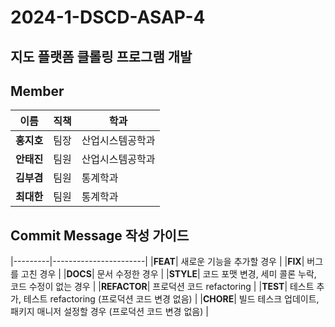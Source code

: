# 2024-1-DSCD-ASAP-4

## 지도 플랫폼 클롤링 프로그램 개발

## Member

|이름|직책|학과|
|---------|--|---------|
|**홍지호**| 팀장 | 산업시스템공학과 |
|**안태진**| 팀원 | 산업시스템공학과 |
|**김부겸**| 팀원 | 통계학과 |
|**최대한**| 팀원 | 통계학과 |

## Commit Message 작성 가이드

|---------|-----------------------|
|**FEAT**| 새로운 기능을 추가할 경우 |
|**FIX**| 버그를 고친 경우 |
|**DOCS**| 문서 수정한 경우 |
|**STYLE**| 코드 포맷 변경, 세미 콜론 누락, 코드 수정이 없는 경우 |
|**REFACTOR**| 프로덕션 코드 refactoring |
|**TEST**| 테스트 추가, 테스트 refactoring (프로덕션 코드 변경 없음) |
|**CHORE**| 빌드 테스크 업데이트, 패키지 매니저 설정할 경우 (프로덕션 코드 변경 없음) |
